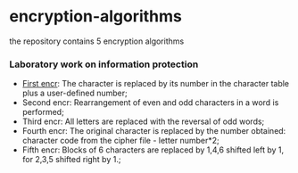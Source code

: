 # encryption-algorithms
the repository contains 5 encryption algorithms

### Laboratory work on information protection 

- [First encr]([http://localhost/](https://github.com/RustaMSHar/encryption-algorithms/blob/main/first%20encr/main.py)): The character is replaced by its number in the character table plus a user-defined number;
- Second encr: Rearrangement of even and odd characters in a word is performed;
- Third encr: All letters are replaced with the reversal of odd words;
- Fourth encr: The original character is replaced by the number obtained: character code from the cipher file - letter number*2;
- Fifth encr: Blocks of 6 characters are replaced by 1,4,6 shifted left by 1, for 2,3,5 shifted right by 1.;
